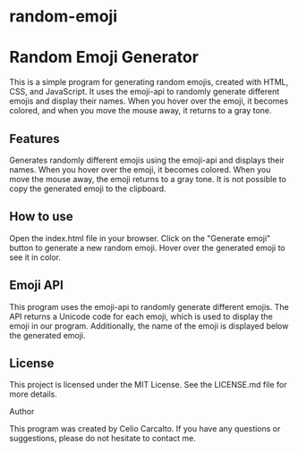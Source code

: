 # random-emoji

<h1>Random Emoji Generator</h1>

This is a simple program for generating random emojis, created with HTML, CSS, and JavaScript. It uses the emoji-api to randomly generate different emojis and display their names. When you hover over the emoji, it becomes colored, and when you move the mouse away, it returns to a gray tone.

<h2>Features</h2>

Generates randomly different emojis using the emoji-api and displays their names. When you hover over the emoji, it becomes colored. When you move the mouse away, the emoji returns to a gray tone. It is not possible to copy the generated emoji to the clipboard.

<h2>How to use</h2>

Open the index.html file in your browser. Click on the "Generate emoji" button to generate a new random emoji. Hover over the generated emoji to see it in color.

<h2>Emoji API</h2>

This program uses the emoji-api to randomly generate different emojis. The API returns a Unicode code for each emoji, which is used to display the emoji in our program. Additionally, the name of the emoji is displayed below the generated emoji.

<h2>License</h2>

This project is licensed under the MIT License. See the LICENSE.md file for more details.

</h2>Author</h2>

This program was created by Celio Carcalto. If you have any questions or suggestions, please do not hesitate to contact me.
